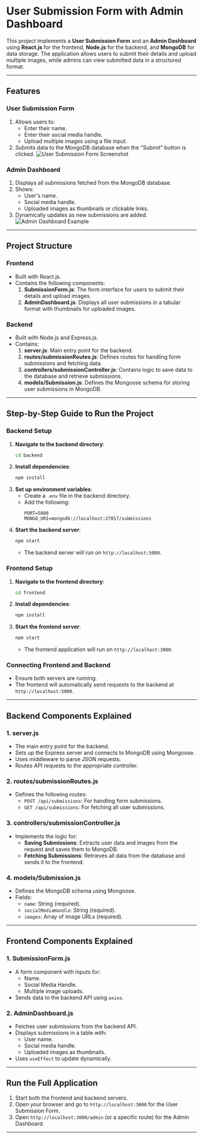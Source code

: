 # User Submission Form with Admin Dashboard

This project implements a **User Submission Form** and an **Admin Dashboard** using **React.js** for the frontend, **Node.js** for the backend, and **MongoDB** for data storage. The application allows users to submit their details and upload multiple images, while admins can view submitted data in a structured format.

---

## **Features**

### **User Submission Form**
1. Allows users to:
   - Enter their name.
   - Enter their social media handle.
   - Upload multiple images using a file input.
2. Submits data to the MongoDB database when the "Submit" button is clicked.
![User Submission Form Screenshot](../social_media_task/frontend/public/image/screencapture-localhost-3000-2025-01-18-12_25_55.png)


### **Admin Dashboard**
1. Displays all submissions fetched from the MongoDB database.
2. Shows:
   - User's name.
   - Social media handle.
   - Uploaded images as thumbnails or clickable links.
3. Dynamically updates as new submissions are added.
![Admin Dashboard Example](../social_media_task/frontend/public/image/screencapture-localhost-3000-dashboard-2025-01-18-12_28_24.png)


---

## **Project Structure**

### **Frontend**
- Built with React.js.
- Contains the following components:
  1. **SubmissionForm.js**: The form interface for users to submit their details and upload images.
  2. **AdminDashboard.js**: Displays all user submissions in a tabular format with thumbnails for uploaded images.

### **Backend**
- Built with Node.js and Express.js.
- Contains:
  1. **server.js**: Main entry point for the backend.
  2. **routes/submissionRoutes.js**: Defines routes for handling form submissions and fetching data.
  3. **controllers/submissionController.js**: Contains logic to save data to the database and retrieve submissions.
  4. **models/Submission.js**: Defines the Mongoose schema for storing user submissions in MongoDB.

---

## **Step-by-Step Guide to Run the Project**

### **Backend Setup**
1. **Navigate to the backend directory**:
   ```bash
   cd backend
   ```
2. **Install dependencies**:
   ```bash
   npm install
   ```
3. **Set up environment variables**:
   - Create a `.env` file in the backend directory.
   - Add the following:
     ```env
     PORT=5000
     MONGO_URI=mongodb://localhost:27017/submissions
     ```
4. **Start the backend server**:
   ```bash
   npm start
   ```
   - The backend server will run on `http://localhost:5000`.

### **Frontend Setup**
1. **Navigate to the frontend directory**:
   ```bash
   cd frontend
   ```
2. **Install dependencies**:
   ```bash
   npm install
   ```
3. **Start the frontend server**:
   ```bash
   npm start
   ```
   - The frontend application will run on `http://localhost:3000`.

### **Connecting Frontend and Backend**
- Ensure both servers are running.
- The frontend will automatically send requests to the backend at `http://localhost:5000`.

---

## **Backend Components Explained**

### **1. server.js**
- The main entry point for the backend.
- Sets up the Express server and connects to MongoDB using Mongoose.
- Uses middleware to parse JSON requests.
- Routes API requests to the appropriate controller.

### **2. routes/submissionRoutes.js**
- Defines the following routes:
  - `POST /api/submissions`: For handling form submissions.
  - `GET /api/submissions`: For fetching all user submissions.

### **3. controllers/submissionController.js**
- Implements the logic for:
  - **Saving Submissions**: Extracts user data and images from the request and saves them to MongoDB.
  - **Fetching Submissions**: Retrieves all data from the database and sends it to the frontend.

### **4. models/Submission.js**
- Defines the MongoDB schema using Mongoose.
- Fields:
  - `name`: String (required).
  - `socialMediaHandle`: String (required).
  - `images`: Array of image URLs (required).

---

## **Frontend Components Explained**

### **1. SubmissionForm.js**
- A form component with inputs for:
  - Name.
  - Social Media Handle.
  - Multiple image uploads.
- Sends data to the backend API using `axios`.

### **2. AdminDashboard.js**
- Fetches user submissions from the backend API.
- Displays submissions in a table with:
  - User name.
  - Social media handle.
  - Uploaded images as thumbnails.
- Uses `useEffect` to update dynamically.

---

## **Run the Full Application**
1. Start both the frontend and backend servers.
2. Open your browser and go to `http://localhost:3000` for the User Submission Form.
3. Open `http://localhost:3000/admin` (or a specific route) for the Admin Dashboard.

---


